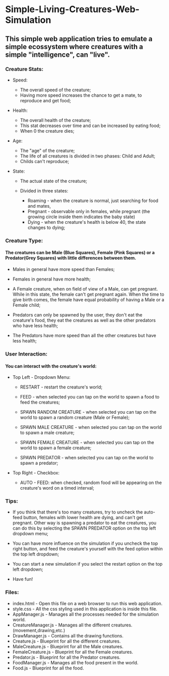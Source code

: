 # Simple-Living-Creatures-Web-Simulation

## This simple web application tries to emulate a simple ecossystem where creatures with a simple "intelligence", can "live".

### Creature Stats:

   * Speed:
   
     - The overall speed of the creature;
     - Having more speed increases the chance to get a mate, to reproduce and get food;

   * Health: 
   
     - The overall health of the creature;
     - This stat decreases over time and can be increased by eating food;
     - When 0 the creature dies;

   * Age: 
   
     - The "age" of the creature;
     - The life of all creatures is divided in two phases: Child and Adult;
     - Childs can't reproduce;

   * State: 
     
     - The actual state of the creature;
     - Divided in three states: 
     
       - Roaming - when the creature is normal, just searching for food and mates,
       - Pregnant - observable only in females, while pregnant (the growing circle inside them indicates the baby state)
       - Dying - when the creature's health is below 40, the state changes to dying;
       
### Creature Type:          
#### The creatures can be Male (Blue Squares), Female (Pink Squares) or a Predator(Grey Squares) with little differences between them.

   * Males in general have more speed than Females;

   * Females in general have more health;

   * A Female creature, when on field of view of a Male, can get pregnant. While in this state, the female can't get pregnant again. When the time to give birth comes, the female have equal probability of having a Male or a Female child;

   * Predators can only be spawned by the user, they don't eat the creature's food, they eat the creatures as well as the other predators who have less health;

   * The Predators have more speed than all the other creatures but have less health;

### User Interaction:
#### You can interact with the creature's world:

   * Top Left - Dropdown Menu:
   
     - RESTART - restart the creature's world;

     - FEED - when selected you can tap on the world to spawn a food to feed the creatures;

     - SPAWN RANDOM CREATURE - when selected you can tap on the world to spawn a random creature (Male or Female); 

     - SPAWN MALE CREATURE - when selected you can tap on the world to spawn a male creature; 

     - SPAWN FEMALE CREATURE - when selected you can tap on the world to spawn a female creature; 

     - SPAWN PREDATOR - when selected you can tap on the world to spawn a predator; 

   * Top Right - Checkbox:

     - AUTO - FEED: when checked, random food will be appearing on the creature's word on a timed interval;
     
### Tips:
            
   * If you think that there's too many creatures, try to uncheck the auto-feed button, females with lower health are dying, and can't get pregnant. Other way is spawning a predator to eat the creatures, you can do this by selecting the SPAWN PREDATOR option on the top left dropdown menu;
                
   * You can have more influence on the simulation if you uncheck the top right button, and feed the creature's yourself with the feed option within the top left dropdown;
            
   * You can start a new simulation if you select the restart option on the top left dropdown;

   * Have fun!
            
### Files:
           
   * index.html           - Open this file on a web browser to run this web application.
   * style.css            - All the css styling used in this application is inside this file.
   * AppManager.js        - Manages all the processes needed for the simulation world.
   * CreatureManager.js   - Manages all the different creatures. (movement,drawing,etc.)
   * DrawManager.js       - Contains all the drawing functions.
   * Creature.js          - Blueprint for all the different creatures.
   * MaleCreature.js      - Blueprint for all the Male creatures.
   * FemaleCreature.js    - Blueprint for all the Female creatures.
   * Predator.js          - Blueprint for all the Predator creatures.
   * FoodManager.js       - Manages all the food present in the world.
   * Food.js              - Blueprint for all the food.
